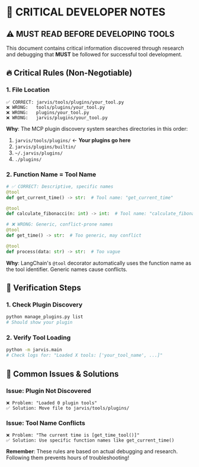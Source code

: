 # 🚨 CRITICAL DEVELOPER NOTES

## ⚠️ **MUST READ BEFORE DEVELOPING TOOLS**

This document contains critical information discovered through research and debugging that **MUST** be followed for successful tool development.

## 🔥 **Critical Rules (Non-Negotiable)**

### 1. **File Location**
```
✅ CORRECT: jarvis/tools/plugins/your_tool.py
❌ WRONG:   tools/plugins/your_tool.py
❌ WRONG:   plugins/your_tool.py
❌ WRONG:   jarvis/plugins/your_tool.py
```

**Why**: The MCP plugin discovery system searches directories in this order:
1. `jarvis/tools/plugins/` ← **Your plugins go here**
2. `jarvis/plugins/builtin/`
3. `~/.jarvis/plugins/`
4. `./plugins/`

### 2. **Function Name = Tool Name**
```python
# ✅ CORRECT: Descriptive, specific names
@tool
def get_current_time() -> str:  # Tool name: "get_current_time"

@tool  
def calculate_fibonacci(n: int) -> int:  # Tool name: "calculate_fibonacci"

# ❌ WRONG: Generic, conflict-prone names
@tool
def get_time() -> str:  # Too generic, may conflict

@tool
def process(data: str) -> str:  # Too vague
```

**Why**: LangChain's `@tool` decorator automatically uses the function name as the tool identifier. Generic names cause conflicts.

## 🧪 **Verification Steps**

### 1. Check Plugin Discovery
```bash
python manage_plugins.py list
# Should show your plugin
```

### 2. Verify Tool Loading
```bash
python -m jarvis.main
# Check logs for: "Loaded X tools: ['your_tool_name', ...]"
```

## 🐛 **Common Issues & Solutions**

### Issue: Plugin Not Discovered
```
❌ Problem: "Loaded 0 plugin tools"
✅ Solution: Move file to jarvis/tools/plugins/
```

### Issue: Tool Name Conflicts
```
❌ Problem: "The current time is [get_time_tool()]"
✅ Solution: Use specific function names like get_current_time()
```

**Remember**: These rules are based on actual debugging and research. Following them prevents hours of troubleshooting!
